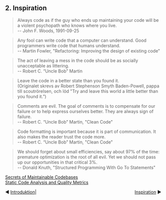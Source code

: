 ## 2. Inspiration

> Always code as if the guy who ends up maintaining your code will be a violent psychopath who knows where you live.  
-- John F. Woods, 1991-09-25
  
   
> Any fool can write code that a computer can understand. Good programmers write code that humans understand.   
-- Martin Fowler, "Refactoring: Improving the design of existing code"
  
   
> The act of leaving a mess in the code should be as socially unacceptable as littering.  
-- Robert C. “Uncle Bob” Martin
 
 
> Leave the code in a better state than you found it.  
> (Originalet skrevs av Robert Stephenson Smyth Baden-Powell, pappa till scoutrörelsen, och löd "Try and leave this world a little better than you found it.”)
 
  
> Comments are evil. The goal of comments is to compensate for our failure or to help express ourselves better. They are always sign of failure.   
-- Robert C. “Uncle Bob” Martin, "Clean Code" 
 
  
 
> Code formatting is important because it is part of communication. It also makes the reader trust the code more.  
-- Robert C. “Uncle Bob” Martin, "Clean Code"
   
    
> We should forget about small efficiencies, say about 97% of the time: premature optimization is the root of all evil. Yet we should not pass up our opportunities in that critical 3%.  
-- Donald Knuth, "Structured Programming With Go To Statements" 
  
    
[Secrets of Maintainable Codebases](http://www.daedtech.com/secrets-maintainable-codebases/)  
[Static Code Analysis and Quality Metrics](http://ardalis.com/static-code-analysis-and-quality-metrics)


<span style="float:left">&#x25C0; <a href="01-Introduktion.md">Introduktion</a></span>  |  <span style="float:right"><a href="03-Drivande_principer.md">Inspiration</a> &#x25B6;</span>